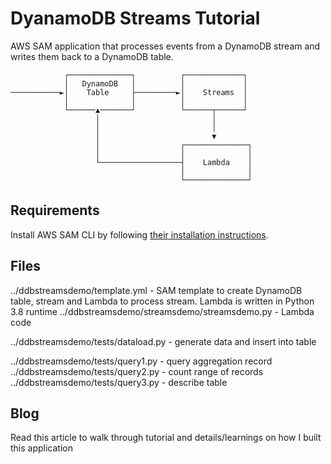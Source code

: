 # DyanamoDB Streams Tutorial

AWS SAM application that processes events from a DynamoDB stream and writes them back to a DynamoDB table.

```
            ┌──────────────┐          ┌─────────────┐
            │   DynamoDB   │          │             │
───────────►│    Table     ├─────────►│    Streams  │
            │              │          │             │
            └──────▲───────┘          └──────┬──────┘
                   │                         │
                   │                         │
                   │                         ▼
                   │                  ┌──────────────┐
                   │                  │              │
                   └──────────────────┤    Lambda    │
                                      │              │
                                      └──────────────┘
```

## Requirements
Install AWS SAM CLI by following [their installation instructions](https://docs.aws.amazon.com/serverless-application-model/latest/developerguide/serverless-sam-cli-install.html).

## Files
../ddbstreamsdemo/template.yml - SAM template to create DynamoDB table, stream and Lambda to process stream. Lambda is written in Python 3.8 runtime
../ddbstreamsdemo/streamsdemo/streamsdemo.py - Lambda code

../ddbstreamsdemo/tests/dataload.py - generate data and insert into table

../ddbstreamsdemo/tests/query1.py - query aggregation record
../ddbstreamsdemo/tests/query2.py - count range of records
../ddbstreamsdemo/tests/query3.py - describe table

## Blog
Read this article to walk through tutorial and details/learnings on how I built this application


